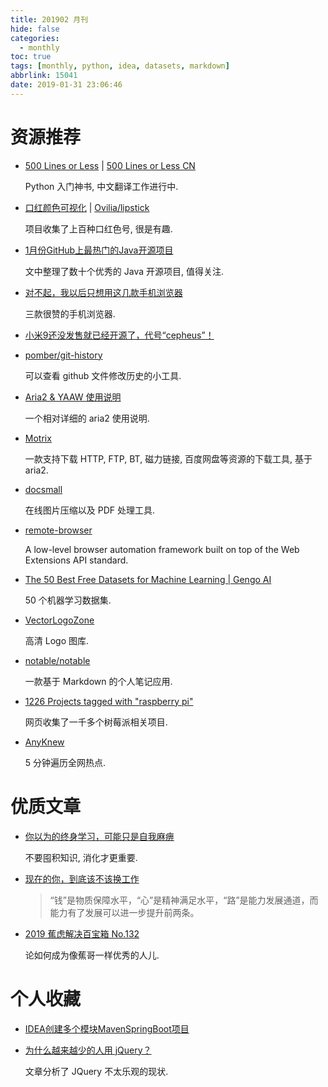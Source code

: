 ```yaml
---
title: 201902 月刊
hide: false
categories:
  - monthly
toc: true
tags: [monthly, python, idea, datasets, markdown]
abbrlink: 15041
date: 2019-01-31 23:06:46
---
```


# 资源推荐

* [500 Lines or Less](https://github.com/aosabook/500lines) | [500 Lines or Less CN](https://github.com/HT524/500LineorLess_CN) 

  Python 入门神书, 中文翻译工作进行中. 

* [口红颜色可视化](http://zhangwenli.com/lipstick/) | [Ovilia/lipstick](https://github.com/Ovilia/lipstick) 

  项目收集了上百种口红色号, 很是有趣. 

* [1月份GitHub上最热门的Java开源项目](https://mp.weixin.qq.com/s?__biz=MzA3NzA2MDMyNA==&mid=2650350209&idx=1&sn=e21f38db5a7fe97279dc9c0581f1adac&chksm=875a430ab02dca1cd78df72717bc474c5dbecc333ce7882e739fb8654d528964aba8f239ee8d&mpshare=1&scene=1&srcid=#rd) 

  文中整理了数十个优秀的 Java 开源项目, 值得关注. 

  <!-- more -->

* [对不起，我以后只想用这几款手机浏览器](https://mp.weixin.qq.com/s?__biz=MzIxMjI1MDcyMQ==&mid=2247510290&idx=2&sn=56118963d19a8c0f8fb5a7c820ff75b6&chksm=974a101ca03d990a9bf1075bc286e5318c4a0638cfd875d780bb452dc8f1b85c3a10d1556ad6&mpshare=1&scene=1&srcid=#rd) 

  三款很赞的手机浏览器. 

* [小米9还没发售就已经开源了，代号“cepheus”！](https://mp.weixin.qq.com/s?__biz=MzA3NzA2MDMyNA==&mid=2650350319&idx=1&sn=574cd980c105fff2aed1b7ab892abbf4&chksm=875a4364b02dca726876fe92e6c1a56866d91372be07ea89c9a143eab5de2746a18861b86c95&mpshare=1&scene=1&srcid=#rd) 

* [pomber/git-history](https://github.com/pomber/git-history) 

  可以查看 github 文件修改历史的小工具. 

* [Aria2 & YAAW 使用说明](https://aria2c.com/usage.html) 

  一个相对详细的 aria2 使用说明. 

* [Motrix](https://github.com/agalwood/Motrix) 

  一款支持下载 HTTP, FTP, BT, 磁力链接, 百度网盘等资源的下载工具, 基于 aria2. 

* [docsmall](https://docsmall.com/) 

  在线图片压缩以及 PDF 处理工具. 

* [remote-browser](https://github.com/intoli/remote-browser) 

  A low-level browser automation framework built on top of the Web Extensions API standard. 

* [The 50 Best Free Datasets for Machine Learning | Gengo AI](https://gengo.ai/datasets/the-50-best-free-datasets-for-machine-learning/) 

  50 个机器学习数据集. 

* [VectorLogoZone](https://www.vectorlogo.zone/?q=) 

  高清 Logo 图库. 

* [notable/notable](https://github.com/notable/notable) 

  一款基于 Markdown 的个人笔记应用. 

* [1226 Projects tagged with "raspberry pi"](https://hackaday.io/projects?tag=raspberry%20pi) 

  网页收集了一千多个树莓派相关项目. 

* [AnyKnew](https://www.anyknew.com/#/) 

  5 分钟遍历全网热点. 

# 优质文章

* [你以为的终身学习，可能只是自我麻痹](https://mp.weixin.qq.com/s?__biz=MjM5ODQ2MDIyMA==&mid=2650715436&idx=1&sn=89a8d765e983e6d6786faab1709c3ed3&chksm=bec07b7f89b7f26970c0f7a7b37c6a734d4a01bba4b4098bce235142c1862dcb922f12c889d2&mpshare=1&scene=1&srcid=#rd) 

  不要囤积知识, 消化才更重要. 

* [现在的你，到底该不该换工作](https://mp.weixin.qq.com/s?__biz=MjM5ODQ2MDIyMA==&mid=2650715452&idx=1&sn=dc20677c9ea7c2ca1eab8f580ce81ce4&chksm=bec07b6f89b7f279ff6b9f08fd1ad06cee528425e2484a978ee24bb579827ea6a7928306b6b0&mpshare=1&scene=1&srcid=#rd) 

  > “钱”是物质保障水平，“心”是精神满足水平，“路”是能力发展通道，而能力有了发展可以进一步提升前两条。

* [2019 蕉虑解决百宝箱 No.132](https://mp.weixin.qq.com/s?__biz=MzUxMDAwNDM0OA==&mid=2247484609&idx=1&sn=d6244d69bb714e39d8a25f3e4421150f&chksm=f908d9d2ce7f50c4d6e8468cd29550f3aac305522b39774a8bf01b88758c20de858f331d3777&mpshare=1&scene=1&srcid=0205lqdxavQfFjBNjNycZXhp#rd) 

  论如何成为像蕉哥一样优秀的人儿. 

# 个人收藏

* [IDEA创建多个模块MavenSpringBoot项目](https://blog.csdn.net/WillJGL/article/details/77773634) 

* [为什么越来越少的人用 jQuery？](https://mp.weixin.qq.com/s?__biz=MzAwNDcyNjI3OA==&mid=2650842281&idx=2&sn=a790205d24540b9d26a4fb1cb0a08f75&chksm=80d38fc0b7a406d69e468f742f487d7167bceace18a7d1053c1201e4382ebcaccf0ce0f3ae49&mpshare=1&scene=1&srcid=0226QZeVRSB7i7ow4NSe4cSj#rd) 

  文章分析了 JQuery 不太乐观的现状. 
